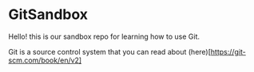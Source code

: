 # GitSandbox

Hello! this is our sandbox repo for learning how to use Git.

Git is a source control system that you can read about (here)[https://git-scm.com/book/en/v2]
